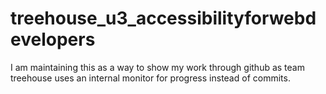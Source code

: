 # treehouse_u3_accessibilityforwebdevelopers
I am maintaining this as a way to show my work through github as team treehouse uses an internal monitor for progress instead of commits.